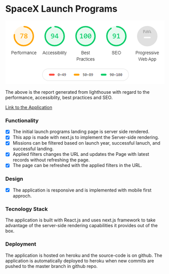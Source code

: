 # SpaceX Launch Programs

![Lighthouse Report](/image/lighthouse-report.png)

The above is the report generated from lighthouse with regard to the performance, accessiblity, best practices and SEO. 

[Link to the Application](https://mj-spacex.herokuapp.com)

### Functionality

- [x] The initial launch programs landing page is server side rendered. 
- [x] This app is made with next.js to implement the Server-side rendering.
- [x] Missions can be filtered based on launch year, successful lanuch, and successful landing.
- [x] Applied filters changes the URL and updates the Page with latest records without refreshing the page.
- [x] The page can be refreshed with the applied filters in the URL. 

### Design

- [x] The application is responsive and is implemented with mobile first approch.

### Tecnology Stack

The application is built with React.js and uses next.js framework to take advantage of the server-side rendering capabilities it provides out of the box. 

### Deployment

The application is hosted on heroku and the source-code is on github. The application is automatically deployed to heroku when new commits are pushed to the master branch in github repo. 
